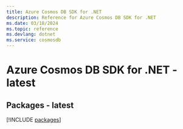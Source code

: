 ```yaml
---
title: Azure Cosmos DB SDK for .NET
description: Reference for Azure Cosmos DB SDK for .NET
ms.date: 03/18/2024
ms.topic: reference
ms.devlang: dotnet
ms.service: cosmosdb
---
```

# Azure Cosmos DB SDK for .NET - latest
## Packages - latest
[!INCLUDE [packages](cosmos-db-index.md)]